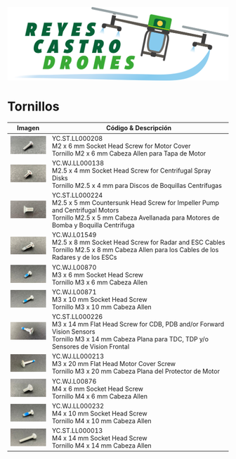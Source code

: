 [![](/Reyes-Castro-Drones_LOGO.png "Volver a la Página de Inicio")](/README.md)

# Tornillos

| Imagen | Código & Descripción |
| ------ | -------------------- |
| <img src="./YC.ST.LL000208.jpg" width="100"> |YC.ST.LL000208 <br>M2 x 6 mm Socket Head Screw for Motor Cover<br>Tornillo M2 x 6 mm Cabeza Allen para Tapa de Motor |
| <img src="./YC.WJ.LL000138.jpg" width="100"> |YC.WJ.LL000138 <br>M2.5 x 4 mm Socket Head Screw for Centrifugal Spray Disks<br>Tornillo M2.5 x 4 mm para Discos de Boquillas Centrífugas |
| <img src="./YC.ST.LL000224.jpg" width="100"> |YC.ST.LL000224 <br>M2.5 x 5 mm Countersunk Head Screw for Impeller Pump and Centrifugal Motors<br>Tornillo M2.5 x 5 mm Cabeza Avellanada para Motores de Bomba y Boquilla Centrifuga |
| <img src="./YC.WJ.L01549.jpg" width="100"> |YC.WJ.L01549 <br>M2.5 x 8 mm Socket Head Screw for Radar and ESC Cables<br>Tornillo M2.5 x 8 mm Cabeza Allen para los Cables de los Radares y de los ESCs |
| <img src="./YC.WJ.L00870.jpg" width="100"> |YC.WJ.L00870 <br>M3 x 6 mm Socket Head Screw<br>Tornillo M3 x 6 mm Cabeza Allen |
| <img src="./YC.WJ.L00871.jpg" width="100"> |YC.WJ.L00871 <br>M3 x 10 mm Socket Head Screw<br>Tornillo M3 x 10 mm Cabeza Allen |
| <img src="./YC.ST.LL000226.jpg" width="100"> |YC.ST.LL000226 <br>M3 x 14 mm Flat Head Screw for CDB, PDB and/or Forward Vision Sensors<br>Tornillo M3 x 14 mm Cabeza Plana para TDC, TDP y/o Sensores de Vision Frontal |
| <img src="./YC.WJ.LL000213.jpg" width="100"> |YC.WJ.LL000213 <br>M3 x 20 mm Flat Head Motor Cover Screw<br>Tornillo M3 x 20 mm Cabeza Plana del Protector de Motor |
| <img src="./YC.WJ.L00876.jpg" width="100"> |YC.WJ.L00876 <br>M4 x 6 mm Socket Head Screw<br>Tornillo M4 x 6 mm Cabeza Allen |
| <img src="./YC.WJ.LL000232.jpg" width="100"> |YC.WJ.LL000232 <br>M4 x 10 mm Socket Head Screw<br>Tornillo M4 x 10 mm Cabeza Allen |
| <img src="./YC.ST.LL000013.jpg" width="100"> |YC.ST.LL000013 <br>M4 x 14 mm Socket Head Screw<br>Tornillo M4 x 14 mm Cabeza Allen |

